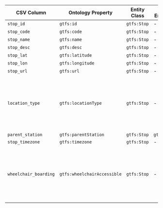 | CSV Column            | Ontology Property               | Entity Class   | Related Entity Class | Subject Generation                                              | Join Condition                 | Datatype       | Function Name                  | Function Output                   |
|-----------------------|----------------------------------|----------------|-----------------------|------------------------------------------------------------------|-------------------------------|----------------|-------------------------------|-----------------------------------|
| `stop_id`             | `gtfs:id`                        | `gtfs:Stop`    | -                     | `http://transport.linkeddata.es/id/stop/<stop_id>`              | -                             | `xsd:string`   | -                             |                        |
| `stop_code`           | `gtfs:code`                      | `gtfs:Stop`    | -                     | `http://transport.linkeddata.es/id/stop/<stop_id>`              | -                             | `xsd:string`   | -                             |                      |
| `stop_name`           | `gtfs:name`                      | `gtfs:Stop`    | -                     | `http://transport.linkeddata.es/id/stop/<stop_id>`              | -                             | `foaf:name`    | -                             |                      |
| `stop_desc`           | `gtfs:desc`                      | `gtfs:Stop`    | -                     | `http://transport.linkeddata.es/id/stop/<stop_id>`              | -                             | `xsd:string`   | -                             |                      |
| `stop_lat`            | `gtfs:latitude`                  | `gtfs:Stop`    | -                     | `http://transport.linkeddata.es/id/stop/<stop_id>`              | -                             | `geo:lat`      | -                             |                       |
| `stop_lon`            | `gtfs:longitude`                 | `gtfs:Stop`    | -                     | `http://transport.linkeddata.es/id/stop/<stop_id>`              | -                             | `geo:long`     | -                             |                       |
| `stop_url`            | `gtfs:url`                       | `gtfs:Stop`    | -                     | `http://transport.linkeddata.es/id/stop/<stop_id>`              | -                             | `foaf:page`    | -                             |                       |
| `location_type`       | `gtfs:locationType`              | `gtfs:Stop`    | -                     | `http://transport.linkeddata.es/id/stop/<stop_id>`              | `Map_Location_Type`          | `xsd:string`   | `Map_Location_Type`           | 0 -> http://transport.linkeddata.es/kos/location-type/generic-node <br> 1 -> http://transport.linkeddata.es/kos/location-type/stop <br> 2 -> http://transport.linkeddata.es/kos/location-type/station  |
| `parent_station`      | `gtfs:parentStation`             | `gtfs:Stop`    | `gtfs:Station`        | `http://transport.linkeddata.es/id/stop/<stop_id>`              |       |       |    |                |
| `stop_timezone`       | `gtfs:timezone`                  | `gtfs:Stop`    | -                     | `http://transport.linkeddata.es/id/stop/<stop_id>`              | -                             | `xsd:string`   | -                             |                 |
| `wheelchair_boarding` | `gtfs:wheelchairAccessible`      | `gtfs:Stop`    | -                     | `http://transport.linkeddata.es/id/stop/<stop_id>`              | `Map_Wheelchair_Accessibility`| `xsd:string`   | `map_wheelchair_accessibility`| 0 -> http://transport.linkeddata.es/kos/wheelchair-accesible/no-information <br> 1 -> http://transport.linkeddata.es/kos/wheelchair-accesible/accesible <br>  2 -> http://transport.linkeddata.es/kos/wheelchair-accesible/inaccesible     |